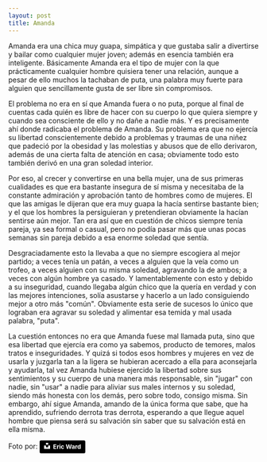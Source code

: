 ```yaml
---
layout: post
title: Amanda
---
```

Amanda era una chica muy guapa, simpática y que gustaba salir a divertirse y bailar como cualquier mujer joven; además en esencia también era inteligente. Básicamente Amanda era el tipo de mujer con la que prácticamente cualquier hombre quisiera tener una relación, aunque a pesar de ello muchos la tachaban de puta, una palabra muy fuerte para alguien que sencillamente gusta de ser libre sin compromisos.  

El problema no era en sí que Amanda fuera o no puta, porque al final de cuentas cada quién es libre de hacer con su cuerpo lo que quiera siempre y cuando sea consciente de ello y no dañe a nadie más. Y es precisamente ahí donde radicaba el problema de Amanda. Su problema era que no ejercía su libertad conscientemente debido a problemas y traumas de una niñez que padeció por la obesidad y las molestias y abusos que de ello derivaron, además de una cierta falta de atención en casa; obviamente todo esto también derivó en una gran soledad interior.  

Por eso, al crecer y convertirse en una bella mujer, una de sus primeras cualidades es que era bastante insegura de sí misma y necesitaba de la constante admiración y aprobación tanto de hombres como de mujeres. El que las amigas le dijeran que era muy guapa la hacía sentirse bastante bien; y el que los hombres la persiguieran y pretendieran obviamente la hacían sentirse aún mejor. Tan era así que en cuestión de chicos siempre tenía pareja, ya sea formal o casual, pero no podía pasar más que unas pocas semanas sin pareja debido a esa enorme soledad que sentía.   

Desgraciadamente esto la llevaba a que no siempre escogiera al mejor partido; a veces tenía un patán, a veces a alguien que la veía como un trofeo, a veces alguien con su misma soledad, agravando la de ambos; a veces con algún hombre ya casado. Y lamentablemente con esto y debido a su inseguridad, cuando llegaba algún chico que la quería en verdad y con las mejores intenciones, solía asustarse y hacerlo a un lado consiguiendo mejor a otro más "común". Obviamente esta serie de sucesos lo único que lograban era agravar su soledad y alimentar esa temida y mal usada palabra, "puta".  

La cuestión entonces no era que Amanda fuese mal llamada puta, sino que esa libertad que ejercía era como ya sabemos, producto de temores, malos tratos e inseguridades. Y quizá si todos esos hombres y mujeres en vez de usarla y juzgarla tan a la ligera se hubieran acercado a ella para aconsejarla y ayudarla, tal vez Amanda hubiese ejercido la libertad sobre sus sentimientos y su cuerpo de una manera más responsable, sin "jugar" con nadie, sin "usar" a nadie para aliviar sus males internos y su soledad, siendo más honesta con los demás, pero sobre todo, consigo misma. Sin embargo, ahí sigue Amanda, amando de la única forma que sabe, que ha aprendido, sufriendo derrota tras derrota, esperando a que llegue aquel hombre que piensa será su salvación sin saber que su salvación está en ella misma.  
    
Foto por: <a style="background-color:black;color:white;text-decoration:none;padding:4px 6px;font-family:-apple-system, BlinkMacSystemFont, 'San Francisco', 'Helvetica Neue', Helvetica, Ubuntu, Roboto, Noto, 'Segoe UI', Arial, sans-serif;font-size:12px;font-weight:bold;line-height:1.2;display:inline-block;border-radius:3px" href="https://unsplash.com/@ericjamesward?utm_medium=referral&utm_campaign=photographer-credit&utm_content=creditBadge" target="_blank" rel="noopener noreferrer" title="Download free do whatever you want high-resolution photos from Eric Ward"><span style="display:inline-block;padding:2px 3px"><svg xmlns="http://www.w3.org/2000/svg" style="height:12px;width:auto;position:relative;vertical-align:middle;top:-2px;fill:white" viewBox="0 0 32 32"><title>unsplash-logo</title><path d="M10 9V0h12v9H10zm12 5h10v18H0V14h10v9h12v-9z"></path></svg></span><span style="display:inline-block;padding:2px 3px">Eric Ward</span></a>
